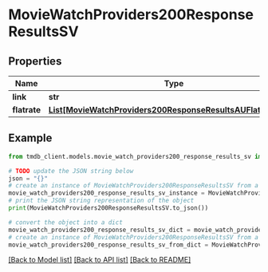# MovieWatchProviders200ResponseResultsSV


## Properties

Name | Type | Description | Notes
------------ | ------------- | ------------- | -------------
**link** | **str** |  | [optional] 
**flatrate** | [**List[MovieWatchProviders200ResponseResultsAUFlatrateInner]**](MovieWatchProviders200ResponseResultsAUFlatrateInner.md) |  | [optional] 

## Example

```python
from tmdb_client.models.movie_watch_providers200_response_results_sv import MovieWatchProviders200ResponseResultsSV

# TODO update the JSON string below
json = "{}"
# create an instance of MovieWatchProviders200ResponseResultsSV from a JSON string
movie_watch_providers200_response_results_sv_instance = MovieWatchProviders200ResponseResultsSV.from_json(json)
# print the JSON string representation of the object
print(MovieWatchProviders200ResponseResultsSV.to_json())

# convert the object into a dict
movie_watch_providers200_response_results_sv_dict = movie_watch_providers200_response_results_sv_instance.to_dict()
# create an instance of MovieWatchProviders200ResponseResultsSV from a dict
movie_watch_providers200_response_results_sv_from_dict = MovieWatchProviders200ResponseResultsSV.from_dict(movie_watch_providers200_response_results_sv_dict)
```
[[Back to Model list]](../README.md#documentation-for-models) [[Back to API list]](../README.md#documentation-for-api-endpoints) [[Back to README]](../README.md)


